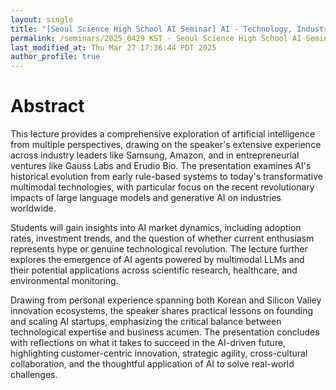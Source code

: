 ```yaml
---
layout: single
title: "[Seoul Science High School AI Seminar] AI - Technology, Industry, Market, Humanities, and Your Future!"
permalink: /seminars/2025_0429 KST - Seoul Science High School AI Seminar - AI - Technology, Industry, Market, Humanities, and Your Future!/abstract
last_modified_at: Thu Mar 27 17:36:44 PDT 2025
author_profile: true
---
```


# Abstract

This lecture provides a comprehensive exploration of artificial intelligence from multiple perspectives, drawing on the speaker's extensive experience across industry leaders like Samsung, Amazon, and in entrepreneurial ventures like Gauss Labs and Erudio Bio. The presentation examines AI's historical evolution from early rule-based systems to today's transformative multimodal technologies, with particular focus on the recent revolutionary impacts of large language models and generative AI on industries worldwide.

Students will gain insights into AI market dynamics, including adoption rates, investment trends, and the question of whether current enthusiasm represents hype or genuine technological revolution. The lecture further explores the emergence of AI agents powered by multimodal LLMs and their potential applications across scientific research, healthcare, and environmental monitoring.

Drawing from personal experience spanning both Korean and Silicon Valley innovation ecosystems, the speaker shares practical lessons on founding and scaling AI startups, emphasizing the critical balance between technological expertise and business acumen. The presentation concludes with reflections on what it takes to succeed in the AI-driven future, highlighting customer-centric innovation, strategic agility, cross-cultural collaboration, and the thoughtful application of AI to solve real-world challenges.
